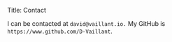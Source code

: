 Title: Contact

I can be contacted at `david@vaillant.io.` My GitHub is `https://www.github.com/D-Vaillant`.
